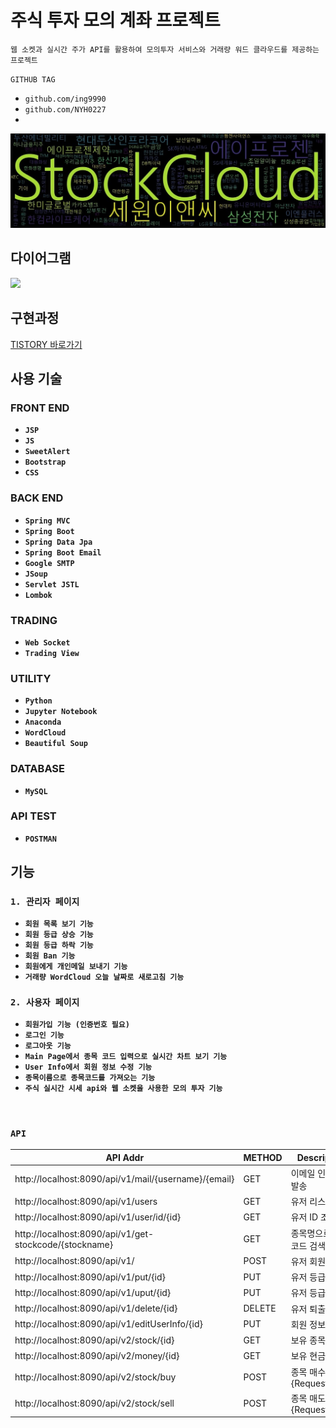 # 주식 투자 모의 계좌 프로젝트

`웹 소켓과 실시간 주가 API를 활용하여 모의투자 서비스와 거래량 워드 클라우드를 제공하는 프로젝트`

`GITHUB TAG`

* `github.com/ing9990`
* `github.com/NYH0227`
* 

![](./src/main/resources/logo.jpg)

## 다이어그램

![](./src/main/resources/아키텍쳐.png)

## 구현과정

[TISTORY 바로가기](https://tae-wk.tistory.com/category/%EC%A3%BC%EC%8B%9D%20%EB%AA%A8%EC%9D%98%ED%88%AC%EC%9E%90%20%ED%94%84%EB%A1%9C%EC%A0%9D%ED%8A%B8)

## 사용 기술

### **FRONT END**

- __`JSP`__
- __`JS`__
- __`SweetAlert`__
- __`Bootstrap`__
- __`CSS`__

### **BACK END**

- __`Spring MVC`__
- __`Spring Boot`__
- __`Spring Data Jpa`__
- __`Spring Boot Email`__
- __`Google SMTP`__
- __`JSoup`__
- __`Servlet JSTL`__
- __`Lombok`__

### **TRADING**

- __`Web Socket`__
- __`Trading View`__

### **UTILITY**

- __`Python`__
- __`Jupyter Notebook`__
- __`Anaconda`__
- __`WordCloud`__
- __`Beautiful Soup`__

### **DATABASE**

- __`MySQL`__

### **API TEST**

- __`POSTMAN`__

## 기능

### `1. 관리자 페이지`

- __`회원 목록 보기 기능`__
- __`회원 등급 상승 기능`__
- __`회원 등급 하락 기능`__
- __`회원 Ban 기능`__
- __`회원에게 개인메일 보내기 기능`__
- __`거래량 WordCloud 오늘 날짜로 새로고침 기능`__

### `2. 사용자 페이지`

- __`회원가입 기능 (인증번호 필요)`__
- __`로그인 기능`__
- __`로그아웃 기능`__
- __`Main Page에서 종목 코드 입력으로 실시간 차트 보기 기능`__
- __`User Info에서 회원 정보 수정 기능`__
- __`종목이름으로 종목코드를 가져오는 기능`__
- __`주식 실시간 시세 api와 웹 소켓을 사용한 모의 투자 기능`__

</br>

### `API`

|    API Addr                  |     METHOD                |  Description          |
|---|---|  ---|
|http://localhost:8090/api/v1/mail/{username}/{email}   | GET |  이메일 인증 키 발송    |
|http://localhost:8090/api/v1/users | GET  | 유저 리스트 조회  |
|http://localhost:8090/api/v1/user/id/{id} | GET   |  유저 ID 조회 |
|http://localhost:8090/api/v1/get-stockcode/{stockname} | GET  | 종목명으로 종목코드 검색  |
|http://localhost:8090/api/v1/   | POST    |  유저 회원가입   |
|http://localhost:8090/api/v1/put/{id}   | PUT  |  유저 등급 상승 |
|http://localhost:8090/api/v1/uput/{id}  | PUT  | 유저 등급 강등 |
|http://localhost:8090/api/v1/delete/{id}   |DELETE   | 유저 퇴출 |
|http://localhost:8090/api/v1/editUserInfo/{id}   | PUT  | 회원 정보 수정 |
|http://localhost:8090/api/v2/stock/{id} | GET  | 보유 종목 조회 |
|http://localhost:8090/api/v2/money/{id} | GET   | 보유 현금 조회 |
|http://localhost:8090/api/v2/stock/buy  | POST | 종목 매수 {RequestBody} |
|http://localhost:8090/api/v2/stock/sell   | POST   | 종목 매도 {RequestBody} |
